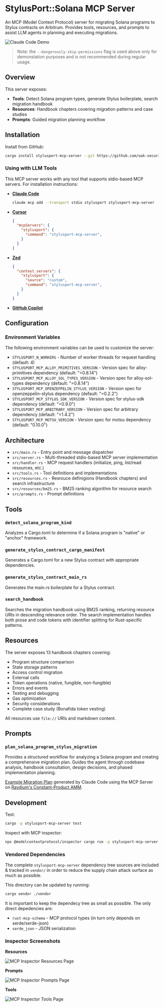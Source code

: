 # StylusPort::Solana MCP Server

An MCP (Model Context Protocol) server for migrating Solana programs to Stylus contracts on Arbitrum. Provides tools, resources, and prompts to assist LLM agents in planning and executing migrations.

![Claude Code Demo](./docs/claude-code-demo.gif)

> Note: the `--dangerously-skip-permissions` flag is used above only for demonstation purposes and is not recommended during regular usage.

## Overview

This server exposes:
- **Tools**: Detect Solana program types, generate Stylus boilerplate, search migration handbook
- **Resources**: Handbook chapters covering migration patterns and case studies
- **Prompts**: Guided migration planning workflow

## Installation

Install from GitHub:
```bash
cargo install stylusport-mcp-server --git https://github.com/oak-security/stylusport --tag v1.0.0 --locked
```

### Using with LLM Tools

This MCP server works with any tool that supports stdio-based MCP servers. For installation instructions:

- [**Claude Code**](https://docs.claude.com/en/docs/claude-code/mcp#option-3%3A-add-a-local-stdio-server)
  ```bash
  claude mcp add --transport stdio stylusport stylusport-mcp-server
  ```

- [**Cursor**](https://cursor.com/docs/context/mcp#using-mcpjson)
  ```json
  {
    "mcpServers": {
      "stylusport": {
        "command": "stylusport-mcp-server",
      }
    }
  }
  ```

- [**Zed**](https://zed.dev/docs/ai/mcp#as-custom-servers)
  ```json
  {
    "context_servers": {
      "stylusport": {
        "source": "custom",
        "command": "stylusport-mcp-server",
      }
    }
  }
  ```

- [**GitHub Copilot**](https://docs.github.com/en/copilot/how-tos/provide-context/use-mcp/extend-copilot-chat-with-mcp#configuring-mcp-servers-manually)

## Configuration

### Environment Variables

The following environment variables can be used to customize the server:

- `STYLUSPORT_N_WORKERS` - Number of worker threads for request handling (default: 4)
- `STYLUSPORT_MCP_ALLOY_PRIMITIVES_VERSION` - Version spec for alloy-primitives dependency (default: "=0.8.14")
- `STYLUSPORT_MCP_ALLOY_SOL_TYPES_VERSION` - Version spec for alloy-sol-types dependency (default: "=0.8.14")
- `STYLUSPORT_MCP_OPENZEPPELIN_STYLUS_VERSION` - Version spec for openzeppelin-stylus dependency (default: "=0.2.2")
- `STYLUSPORT_MCP_STYLUS_SDK_VERSION` - Version spec for stylus-sdk dependency (default: "=0.9.0")
- `STYLUSPORT_MCP_ARBITRARY_VERSION` - Version spec for arbitrary dependency (default: "=1.4.2")
- `STYLUSPORT_MCP_MOTSU_VERSION` - Version spec for motsu dependency (default: "0.10.0")

## Architecture

- `src/main.rs` - Entry point and message dispatcher
- `src/server.rs` - Multi-threaded stdio-based MCP server implementation
- `src/handler.rs` - MCP request handlers (initialize, ping, list/read resources, etc.)
- `src/tools.rs` - Tool definitions and implementations
- `src/resources.rs` - Resrouce definigions (Handbook chapters) and search infrastructure
- `src/resources/bm25.rs` - BM25 ranking algorithm for resource search
- `src/prompts.rs` - Prompt definitions

## Tools

### `detect_solana_program_kind`
Analyzes a Cargo.toml to determine if a Solana program is "native" or "anchor" framework.

### `generate_stylus_contract_cargo_manifest`
Generates a Cargo.toml for a new Stylus contract with appropriate dependencies.

### `generate_stylus_contract_main_rs`
Generates the main.rs boilerplate for a Stylus contract.

### `search_handbook`
Searches the migration handbook using BM25 ranking, returning resource URIs in descending relevance order. The search implementation handles both prose and code tokens with identifier splitting for Rust-specific patterns.

## Resources

The server exposes 13 handbook chapters covering:
- Program structure comparison
- State storage patterns
- Access control migration
- External calls
- Token operations (native, fungible, non-fungible)
- Errors and events
- Testing and debugging
- Gas optimization
- Security considerations
- Complete case study (Bonafida token vesting)

All resources use `file://` URIs and markdown content.

## Prompts

### `plan_solana_program_stylus_migration`
Provides a structured workflow for analyzing a Solana program and creating a comprehensive migration plan. Guides the agent through codebase analysis, handbook consultation, design decisions, and phased implementation planning.

[Example Migration Plan](./docs/sample-plan-prompt-output-raydium-cp-swap.md) generated by Claude Code using the MCP Server on [Raydium's Constant-Product AMM](https://github.com/raydium-io/raydium-cp-swap).


## Development

Test:
```bash
cargo -p stylusport-mcp-server test
```

Inspect with MCP inspector:
```bash
npx @modelcontextprotocol/inspector cargo run -p stylusport-mcp-server --release
```

### Vendored Dependencies

The complete `stylusport-mcp-server` dependency tree sources are included & tracked in `vendor/` in order to reduce the supply chain attack surface as much as possible.

This directory can be updated by running:

```bash
cargo vendor ./vendor
```

It is important to keep the dependecy tree as small as possible. The only direct depedencies are:

- `rust-mcp-schema` - MCP protocol types (in turn only depends on serde/serde-json)
- `serde_json` - JSON serialization

### Inspector Screenshots

**Resources**

![MCP Inspector Resources Page](./docs/mcp-inspector-resources.png)

**Prompts**

![MCP Inspector Prompts Page](./docs/mcp-inspector-prompts.png)

**Tools**

![MCP Inspector Tools Page](./docs/mcp-inspector-tools.png)

